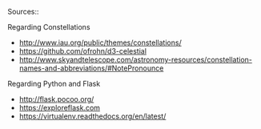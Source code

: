 Sources::

Regarding Constellations
* http://www.iau.org/public/themes/constellations/
* https://github.com/ofrohn/d3-celestial
* http://www.skyandtelescope.com/astronomy-resources/constellation-names-and-abbreviations/#NotePronounce

Regarding Python and Flask
* http://flask.pocoo.org/
* https://exploreflask.com
* https://virtualenv.readthedocs.org/en/latest/
